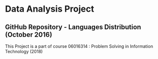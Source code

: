 # Data Analysis Project
## GitHub Repository - Languages Distribution (October 2016)
This Project is a part of course 06016314 : Problem Solving in Information Technology (2018)
